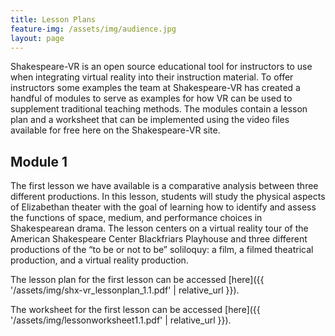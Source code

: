 ```yaml
---
title: Lesson Plans
feature-img: /assets/img/audience.jpg
layout: page
---
```

Shakespeare-VR is an open source educational tool for instructors to use when integrating virtual reality into their instruction material. To offer instructors some examples the team at Shakespeare-VR has created a handful of modules to serve as examples for how VR can be used to supplement traditional teaching methods. The modules contain a lesson plan and a worksheet that can be implemented using the video files available for free here on the Shakespeare-VR site.

## Module 1

The first lesson we have available is a comparative analysis between three different productions. In this lesson, students will study the physical aspects of Elizabethan theater with the goal of learning how to identify and assess the functions of space, medium, and performance choices in Shakespearean drama. The lesson centers on a virtual reality tour of the American Shakespeare Center Blackfriars Playhouse and three different productions of the “to be or not to be” soliloquy: a film, a filmed theatrical production, and a virtual reality production.

The lesson plan for the first lesson can be accessed [here]({{ '/assets/img/shx-vr_lessonplan_1.1.pdf' | relative_url }}).

The worksheet for the first lesson can be accessed [here]({{ '/assets/img/lessonworksheet1.1.pdf' | relative_url }}).
